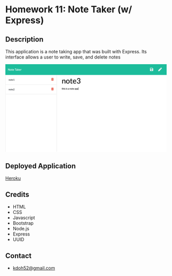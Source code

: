# Homework 11: Note Taker (w/ Express)

## Description
This application is a note taking app that was built with Express. Its interface allows a user to write, save, and delete notes

<img src="screenshot.png" alt="screenshot">

## Deployed Application
<a href="https://mysterious-plateau-45036.herokuapp.com/">Heroku</a>

## Credits
* HTML
* CSS
* Javascript
* Bootstrap
* Node.js
* Express
* UUID

## Contact
* kdoh52@gmail.com
